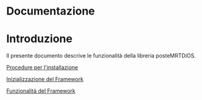 ﻿# Documentazione

# Introduzione
Il presente documento descrive le funzionalità della libreria posteMRTDiOS.

[Procedure per l'installazione](docs/ProceduraInstallazione.md)

[Inizializzazione del Framework](docs/InizializzazioneFramework)

[Funzionalità del Framework](docs/FunzionalitaFramework)



